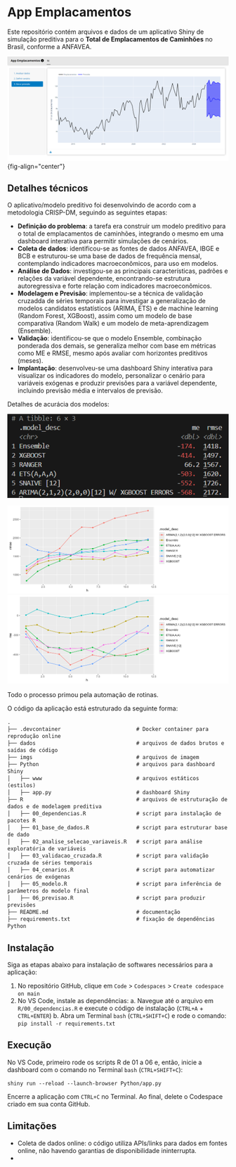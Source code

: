 # App Emplacamentos

Este repositório contém arquivos e dados de um aplicativo Shiny de simulação preditiva para o **Total de Emplacamentos de Caminhões** no Brasil, conforme a ANFAVEA.

![](imgs/app_print.png){fig-align="center"}

## Detalhes técnicos

O aplicativo/modelo preditivo foi desenvolvindo de acordo com a metodologia CRISP-DM, seguindo as seguintes etapas:

-   **Definição do problema**: a tarefa era construir um modelo preditivo para o total de emplacamentos de caminhões, integrando o mesmo em uma dashboard interativa para permitir simulações de cenários.
-   **Coleta de dados**: identificou-se as fontes de dados ANFAVEA, IBGE e BCB e estruturou-se uma base de dados de frequência mensal, contemplando indicadores macroeconômicos, para uso em modelos.
-   **Análise de Dados**: investigou-se as principais características, padrões e relações da variável dependente, encontrando-se estrutura autoregressiva e forte relação com indicadores macroeconômicos.
-   **Modelagem e Previsão**: implementou-se a técnica de validação cruzadda de séries temporais para investigar a generalização de modelos candidatos estatísticos (ARIMA, ETS) e de machine learning (Random Forest, XGBoost), assim como um modelo de base comparativa (Random Walk) e um modelo de meta-aprendizagem (Ensemble).
-   **Validação**: identificou-se que o modelo Ensemble, combinação ponderada dos demais, se generaliza melhor com base em métricas como ME e RMSE, mesmo após avaliar com horizontes preditivos (meses).
-   **Implantação**: desenvolveu-se uma dashboard Shiny interativa para visualizar os indicadores do modelo, personalizar o cenário para variáveis exógenas e produzir previsões para a variável dependente, incluindo previsão média e intervalos de previsão.

Detalhes de acurácia dos modelos:

![](imgs/metricas.png)

![](imgs/rmse.png) ![](imgs/me.png)

Todo o processo primou pela automação de rotinas.

O código da aplicação está estruturado da seguinte forma:

```         
.
├── .devcontainer                        # Docker container para reprodução online
├── dados                                # arquivos de dados brutos e saídas de código
├── imgs                                 # arquivos de imagem
├── Python                               # arquivos para dashboard Shiny
│   ├── www                              # arquivos estáticos (estilos)
│   ├── app.py                           # dashboard Shiny
├── R                                    # arquivos de estruturação de dados e de modelagem preditiva
│   ├── 00_dependencias.R                # script para instalação de pacotes R
│   ├── 01_base_de_dados.R               # script para estruturar base de dado
│   ├── 02_analise_selecao_variaveis.R   # script para análise exploratória de variáveis
│   ├── 03_validacao_cruzada.R           # script para validação cruzada de séries temporais
│   ├── 04_cenarios.R                    # script para automatizar cenários de exógenas
│   ├── 05_modelo.R                      # script para inferência de parâmetros do modelo final
│   ├── 06_previsao.R                    # script para produzir previsões
├── README.md                            # documentação
├── requirements.txt                     # fixação de dependências Python
```

## Instalação

Siga as etapas abaixo para instalação de softwares necessários para a aplicação:

1.  No repositório GitHub, clique em `Code` \> `Codespaces` \> `Create codespace on main`
2.  No VS Code, instale as dependências:
    a.  Navegue até o arquivo em `R/00_dependencias.R` e execute o código de instalação (`CTRL+A` + `CTRL+ENTER`)
    b.  Abra um Terminal `bash` (`CTRL+SHIFT+C`) e rode o comando: `pip install -r requirements.txt`

## Execução

No VS Code, primeiro rode os scripts R de 01 a 06 e, então, inicie a dashboard com o comando no Terminal `bash` (`CTRL+SHIFT+C`):

```         
shiny run --reload --launch-browser Python/app.py
```

Encerre a aplicação com `CTRL+C` no Terminal. Ao final, delete o Codespace criado em sua conta GitHub.

## Limitações

-   Coleta de dados online: o código utiliza APIs/links para dados em fontes online, não havendo garantias de disponibilidade ininterrupta.
-